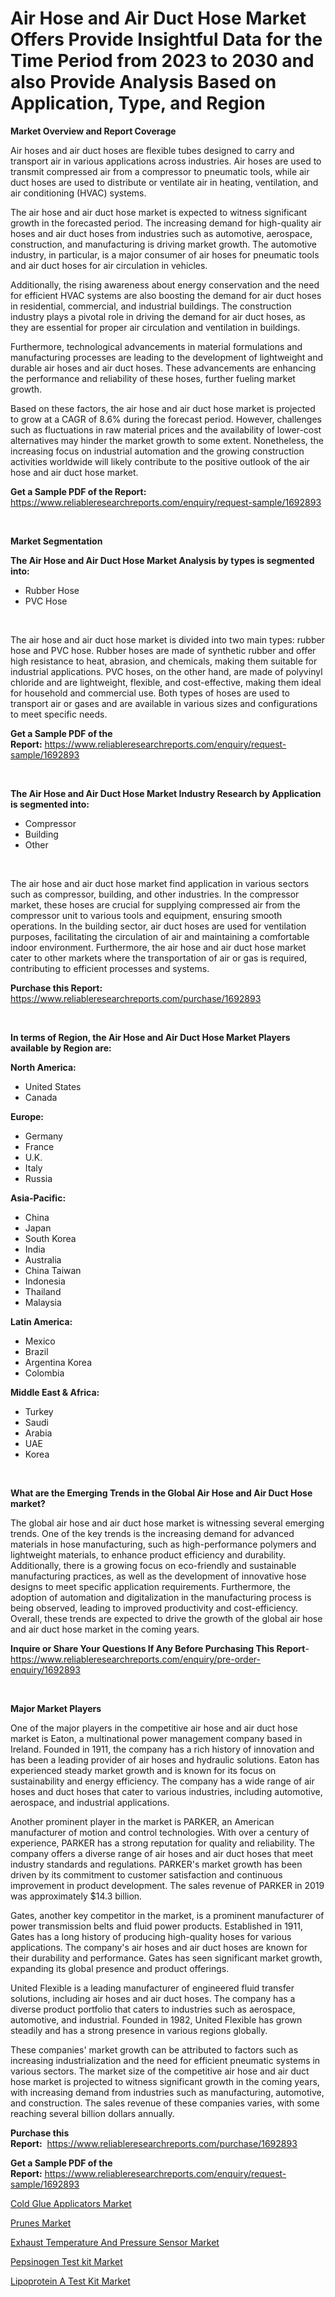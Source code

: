 <p><h1>Air Hose and Air Duct Hose Market Offers Provide Insightful Data for the Time Period from 2023 to 2030 and also Provide Analysis Based on Application, Type, and Region</h1></p><p><strong>Market Overview and Report Coverage</strong></p>
<p><p>Air hoses and air duct hoses are flexible tubes designed to carry and transport air in various applications across industries. Air hoses are used to transmit compressed air from a compressor to pneumatic tools, while air duct hoses are used to distribute or ventilate air in heating, ventilation, and air conditioning (HVAC) systems.</p><p>The air hose and air duct hose market is expected to witness significant growth in the forecasted period. The increasing demand for high-quality air hoses and air duct hoses from industries such as automotive, aerospace, construction, and manufacturing is driving market growth. The automotive industry, in particular, is a major consumer of air hoses for pneumatic tools and air duct hoses for air circulation in vehicles.</p><p>Additionally, the rising awareness about energy conservation and the need for efficient HVAC systems are also boosting the demand for air duct hoses in residential, commercial, and industrial buildings. The construction industry plays a pivotal role in driving the demand for air duct hoses, as they are essential for proper air circulation and ventilation in buildings.</p><p>Furthermore, technological advancements in material formulations and manufacturing processes are leading to the development of lightweight and durable air hoses and air duct hoses. These advancements are enhancing the performance and reliability of these hoses, further fueling market growth.</p><p>Based on these factors, the air hose and air duct hose market is projected to grow at a CAGR of 8.6% during the forecast period. However, challenges such as fluctuations in raw material prices and the availability of lower-cost alternatives may hinder the market growth to some extent. Nonetheless, the increasing focus on industrial automation and the growing construction activities worldwide will likely contribute to the positive outlook of the air hose and air duct hose market.</p></p>
<p><strong>Get a Sample PDF of the Report:</strong> <a href="https://www.reliableresearchreports.com/enquiry/request-sample/1692893">https://www.reliableresearchreports.com/enquiry/request-sample/1692893</a></p>
<p>&nbsp;</p>
<p><strong>Market Segmentation</strong></p>
<p><strong>The Air Hose and Air Duct Hose Market Analysis by types is segmented into:</strong></p>
<p><ul><li>Rubber Hose</li><li>PVC Hose</li></ul></p>
<p>&nbsp;</p>
<p><p>The air hose and air duct hose market is divided into two main types: rubber hose and PVC hose. Rubber hoses are made of synthetic rubber and offer high resistance to heat, abrasion, and chemicals, making them suitable for industrial applications. PVC hoses, on the other hand, are made of polyvinyl chloride and are lightweight, flexible, and cost-effective, making them ideal for household and commercial use. Both types of hoses are used to transport air or gases and are available in various sizes and configurations to meet specific needs.</p></p>
<p><strong>Get a Sample PDF of the Report:</strong>&nbsp;<a href="https://www.reliableresearchreports.com/enquiry/request-sample/1692893">https://www.reliableresearchreports.com/enquiry/request-sample/1692893</a></p>
<p>&nbsp;</p>
<p><strong>The Air Hose and Air Duct Hose Market Industry Research by Application is segmented into:</strong></p>
<p><ul><li>Compressor</li><li>Building</li><li>Other</li></ul></p>
<p>&nbsp;</p>
<p><p>The air hose and air duct hose market find application in various sectors such as compressor, building, and other industries. In the compressor market, these hoses are crucial for supplying compressed air from the compressor unit to various tools and equipment, ensuring smooth operations. In the building sector, air duct hoses are used for ventilation purposes, facilitating the circulation of air and maintaining a comfortable indoor environment. Furthermore, the air hose and air duct hose market cater to other markets where the transportation of air or gas is required, contributing to efficient processes and systems.</p></p>
<p><strong>Purchase this Report:</strong>&nbsp; <a href="https://www.reliableresearchreports.com/purchase/1692893">https://www.reliableresearchreports.com/purchase/1692893</a></p>
<p>&nbsp;</p>
<p><strong>In terms of Region, the Air Hose and Air Duct Hose Market Players available by Region are:</strong></p>
<p>
    <p> <strong> North America: </strong>
        <ul>
            <li>United States</li>
            <li>Canada</li>
        </ul>
        </p> 
    <p> <strong> Europe: </strong>
        <ul>
            <li>Germany</li>
            <li>France</li>
            <li>U.K.</li>
            <li>Italy</li>
            <li>Russia</li>
        </ul>
        </p> 
    <p> <strong> Asia-Pacific: </strong>
        <ul>
            <li>China</li>
            <li>Japan</li>
            <li>South Korea</li>
            <li>India</li>
            <li>Australia</li>
            <li>China Taiwan</li>
            <li>Indonesia</li>
            <li>Thailand</li>
            <li>Malaysia</li>
        </ul>
        </p> 
    <p> <strong> Latin America: </strong>
        <ul>
            <li>Mexico</li>
            <li>Brazil</li>
            <li>Argentina Korea</li>
            <li>Colombia</li>
        </ul>
        </p> 
    <p> <strong> Middle East & Africa: </strong>
        <ul>
            <li>Turkey</li>
            <li>Saudi</li>
            <li>Arabia</li>
            <li>UAE</li>
            <li>Korea</li>
        </ul>
    </p>
    </p>
<p>&nbsp;</p>
<p><strong>What are the Emerging Trends in the Global Air Hose and Air Duct Hose market?</strong></p>
<p><p>The global air hose and air duct hose market is witnessing several emerging trends. One of the key trends is the increasing demand for advanced materials in hose manufacturing, such as high-performance polymers and lightweight materials, to enhance product efficiency and durability. Additionally, there is a growing focus on eco-friendly and sustainable manufacturing practices, as well as the development of innovative hose designs to meet specific application requirements. Furthermore, the adoption of automation and digitalization in the manufacturing process is being observed, leading to improved productivity and cost-efficiency. Overall, these trends are expected to drive the growth of the global air hose and air duct hose market in the coming years.</p></p>
<p><strong>Inquire or Share Your Questions If Any Before Purchasing This Report</strong>- <a href="https://www.reliableresearchreports.com/enquiry/pre-order-enquiry/1692893">https://www.reliableresearchreports.com/enquiry/pre-order-enquiry/1692893</a></p>
<p>&nbsp;</p>
<p><strong>Major Market Players</strong></p>
<p><p>One of the major players in the competitive air hose and air duct hose market is Eaton, a multinational power management company based in Ireland. Founded in 1911, the company has a rich history of innovation and has been a leading provider of air hoses and hydraulic solutions. Eaton has experienced steady market growth and is known for its focus on sustainability and energy efficiency. The company has a wide range of air hoses and duct hoses that cater to various industries, including automotive, aerospace, and industrial applications. </p><p>Another prominent player in the market is PARKER, an American manufacturer of motion and control technologies. With over a century of experience, PARKER has a strong reputation for quality and reliability. The company offers a diverse range of air hoses and air duct hoses that meet industry standards and regulations. PARKER's market growth has been driven by its commitment to customer satisfaction and continuous improvement in product development. The sales revenue of PARKER in 2019 was approximately $14.3 billion.</p><p>Gates, another key competitor in the market, is a prominent manufacturer of power transmission belts and fluid power products. Established in 1911, Gates has a long history of producing high-quality hoses for various applications. The company's air hoses and air duct hoses are known for their durability and performance. Gates has seen significant market growth, expanding its global presence and product offerings.</p><p>United Flexible is a leading manufacturer of engineered fluid transfer solutions, including air hoses and air duct hoses. The company has a diverse product portfolio that caters to industries such as aerospace, automotive, and industrial. Founded in 1982, United Flexible has grown steadily and has a strong presence in various regions globally.</p><p>These companies' market growth can be attributed to factors such as increasing industrialization and the need for efficient pneumatic systems in various sectors. The market size of the competitive air hose and air duct hose market is projected to witness significant growth in the coming years, with increasing demand from industries such as manufacturing, automotive, and construction. The sales revenue of these companies varies, with some reaching several billion dollars annually.</p></p>
<p><strong>Purchase this Report:</strong>&nbsp;&nbsp;<a href="https://www.reliableresearchreports.com/purchase/1692893">https://www.reliableresearchreports.com/purchase/1692893</a></p>
<p></p>
<p><strong>Get a Sample PDF of the Report:</strong>&nbsp;<a href="https://www.reliableresearchreports.com/enquiry/request-sample/1692893">https://www.reliableresearchreports.com/enquiry/request-sample/1692893</a></p>
<p><p><a href="https://www.linkedin.com/pulse/cold-glue-applicators-market-challenges-opportunities-growth/">Cold Glue Applicators Market</a></p><p><a href="https://www.linkedin.com/pulse/prunes-market-size-share-amp-trends-analysis-report-application-uzjee/">Prunes Market</a></p><p><a href="https://medium.com/@kimzemlak1955/exhaust-temperature-and-pressure-sensor-market-research-report-its-history-and-forecast-2023-to-04b662040485">Exhaust Temperature And Pressure Sensor Market</a></p><p><a href="https://github.com/scarol104/Market-Research-Report-List-1/blob/main/pepsinogen-test-kit-market.md">Pepsinogen Test kit Market</a></p><p><a href="https://github.com/deliacustodio40/Market-Research-Report-List-1/blob/main/lipoprotein-a-test-kit-market.md">Lipoprotein A Test Kit Market</a></p></p>